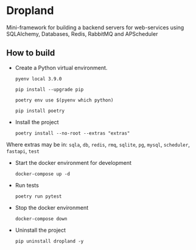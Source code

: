 Dropland
========

Mini-framework for building a backend servers for web-services using SQLAlchemy, Databases, Redis, RabbitMQ and APScheduler


How to build
------------

- Create a Python virtual environment.

    ``pyenv local 3.9.0``

    ``pip install --upgrade pip``

    ``poetry env use $(pyenv which python)``

    ``pip install poetry``


- Install the project

    ``poetry install --no-root --extras "extras"``


Where extras may be in: `sqla`, `db`, `redis`, `rmq`, `sqlite`, `pg`, `mysql`, `scheduler`, `fastapi`, `test`


- Start the docker environment for development

    ``docker-compose up -d``


- Run tests

    ``poetry run pytest``


- Stop the docker environment

    ``docker-compose down``


- Uninstall the project

    ``pip uninstall dropland -y``
